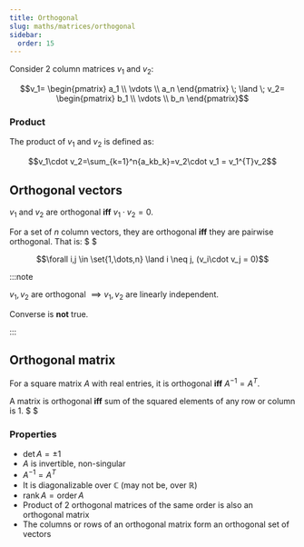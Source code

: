 ```yaml
---
title: Orthogonal
slug: maths/matrices/orthogonal
sidebar:
  order: 15
---
```


Consider 2 column matrices $v_1$ and $v_2$:

```math
v_1=
\begin{pmatrix}
a_1 \\
\vdots \\
a_n
\end{pmatrix}
\;
\land
\;
v_2=
\begin{pmatrix}
b_1 \\
\vdots \\
b_n
\end{pmatrix}
```

### Product

The product of $v_1$ and $v_2$ is defined as:

```math
v_1\cdot v_2=\sum_{k=1}^n{a_kb_k}=v_2\cdot v_1 = v_1^{T}v_2
```

## Orthogonal vectors

$v_1$ and $v_2$ are orthogonal **iff** $v_1\cdot v_2 = 0$.

For a set of $n$ column vectors, they are orthogonal **iff** they are pairwise
orthogonal. That is: $ $

```math
\forall i,j \in \set{1,\dots,n} \land i \neq j, (v_i\cdot v_j = 0)
```

:::note

$v_1, v_2$ are orthogonal $\implies v_1, v_2$ are linearly independent.

Converse is **not** true.

:::

## Orthogonal matrix

For a square matrix $A$ with real entries, it is orthogonal **iff**
$A^{-1}=A^{T}$.

A matrix is orthogonal **iff** sum of the squared elements of any row or column
is $1$. $ $

### Properties

- $\det{A} = \pm 1$
- $A$ is invertible, non-singular
- $A^{-1} = A^{T}$
- It is diagonalizable over $\mathbb{C}$ (may not be, over $\mathbb{R}$)
- $\text{rank}\,A=\text{order}\,A$
- Product of 2 orthogonal matrices of the same order is also an orthogonal
  matrix
- The columns or rows of an orthogonal matrix form an orthogonal set of vectors
